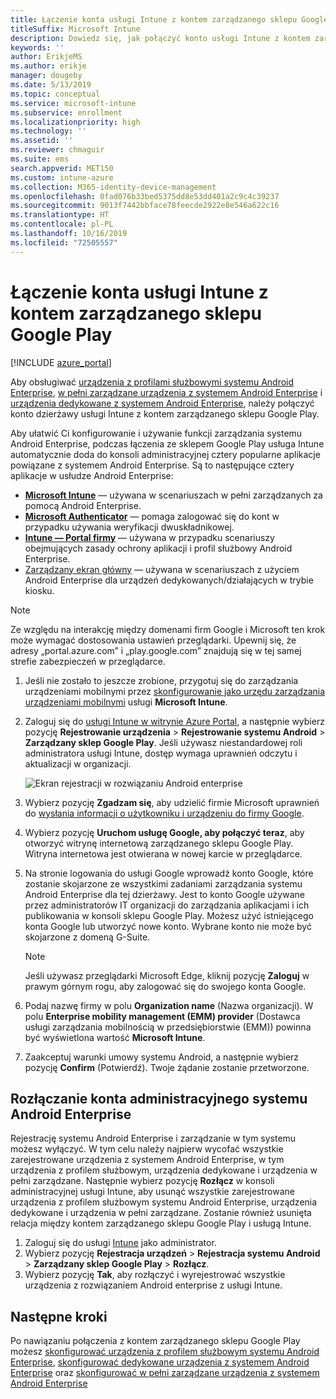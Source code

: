 ```yaml
---
title: Łączenie konta usługi Intune z kontem zarządzanego sklepu Google Play.
titleSuffix: Microsoft Intune
description: Dowiedz się, jak połączyć konto usługi Intune z kontem zarządzanego sklepu Google Play.
keywords: ''
author: ErikjeMS
ms.author: erikje
manager: dougeby
ms.date: 5/13/2019
ms.topic: conceptual
ms.service: microsoft-intune
ms.subservice: enrollment
ms.localizationpriority: high
ms.technology: ''
ms.assetid: ''
ms.reviewer: chmaguir
ms.suite: ems
search.appverid: MET150
ms.custom: intune-azure
ms.collection: M365-identity-device-management
ms.openlocfilehash: 0fad076b33bed5375dd8e53dd401a2c9c4c39237
ms.sourcegitcommit: 9013f7442bbface78feecde2922e8e546a622c16
ms.translationtype: HT
ms.contentlocale: pl-PL
ms.lasthandoff: 10/16/2019
ms.locfileid: "72505557"
---
```

# <a name="connect-your-intune-account-to-your-managed-google-play-account"></a>Łączenie konta usługi Intune z kontem zarządzanego sklepu Google Play

[!INCLUDE [azure_portal](../includes/azure_portal.md)]

Aby obsługiwać [urządzenia z profilami służbowymi systemu Android Enterprise](android-work-profile-enroll.md), [w pełni zarządzane urządzenia z systemem Android Enterprise](android-fully-managed-enroll.md) i [urządzenia dedykowane z systemem Android Enterprise](android-kiosk-enroll.md), należy połączyć konto dzierżawy usługi Intune z kontem zarządzanego sklepu Google Play.  

Aby ułatwić Ci konfigurowanie i używanie funkcji zarządzania systemu Android Enterprise, podczas łączenia ze sklepem Google Play usługa Intune automatycznie doda do konsoli administracyjnej cztery popularne aplikacje powiązane z systemem Android Enterprise. Są to następujące cztery aplikacje w usłudze Android Enterprise:

- **[Microsoft Intune](https://play.google.com/store/apps/details?id=com.microsoft.intune)**  — używana w scenariuszach w pełni zarządzanych za pomocą Android Enterprise.
- **[Microsoft Authenticator](https://play.google.com/store/apps/details?id=com.azure.authenticator)** — pomaga zalogować się do kont w przypadku używania weryfikacji dwuskładnikowej.
- **[Intune — Portal firmy](https://play.google.com/store/apps/details?id=com.microsoft.windowsintune.companyportal)**  — używana w przypadku scenariuszy obejmujących zasady ochrony aplikacji i profil służbowy Android Enterprise.
- [Zarządzany ekran główny](https://play.google.com/store/apps/details?id=com.microsoft.launcher.enterprise) — używana w scenariuszach z użyciem Android Enterprise dla urządzeń dedykowanych/działających w trybie kiosku.

> [!NOTE]
> Ze względu na interakcję między domenami firm Google i Microsoft ten krok może wymagać dostosowania ustawień przeglądarki.  Upewnij się, że adresy „portal.azure.com” i „play.google.com” znajdują się w tej samej strefie zabezpieczeń w przeglądarce.

1. Jeśli nie zostało to jeszcze zrobione, przygotuj się do zarządzania urządzeniami mobilnymi przez [skonfigurowanie jako urzędu zarządzania urządzeniami mobilnymi](../fundamentals/mdm-authority-set.md) usługi **Microsoft Intune**.
2. Zaloguj się do [usługi Intune w witrynie Azure Portal](https://aka.ms/intuneportal), a następnie wybierz pozycję **Rejestrowanie urządzenia** > **Rejestrowanie systemu Android** > **Zarządzany sklep Google Play**.  Jeśli używasz niestandardowej roli administratora usługi Intune, dostęp wymaga uprawnień odczytu i aktualizacji w organizacji.
   
   ![Ekran rejestracji w rozwiązaniu Android enterprise](./media/connect-intune-android-enterprise/android-work-bind.png)

3. Wybierz pozycję **Zgadzam się**, aby udzielić firmie Microsoft uprawnień do [wysłania informacji o użytkowniku i urządzeniu do firmy Google](../protect/data-intune-sends-to-google.md). 
   
4. Wybierz pozycję **Uruchom usługę Google, aby połączyć teraz**, aby otworzyć witrynę internetową zarządzanego sklepu Google Play. Witryna internetowa jest otwierana w nowej karcie w przeglądarce.
  
5. Na stronie logowania do usługi Google wprowadź konto Google, które zostanie skojarzone ze wszystkimi zadaniami zarządzania systemu Android Enterprise dla tej dzierżawy. Jest to konto Google używane przez administratorów IT organizacji do zarządzania aplikacjami i ich publikowania w konsoli sklepu Google Play. Możesz użyć istniejącego konta Google lub utworzyć nowe konto. Wybrane konto nie może być skojarzone z domeną G-Suite.
    
    > [!Note]
    > Jeśli używasz przeglądarki Microsoft Edge, kliknij pozycję **Zaloguj** w prawym górnym rogu, aby zalogować się do swojego konta Google.

6. Podaj nazwę firmy w polu **Organization name** (Nazwa organizacji). W polu **Enterprise mobility management (EMM) provider** (Dostawca usługi zarządzania mobilnością w przedsiębiorstwie (EMM)) powinna być wyświetlona wartość **Microsoft Intune**.

7. Zaakceptuj warunki umowy systemu Android, a następnie wybierz pozycję **Confirm** (Potwierdź). Twoje żądanie zostanie przetworzone.

## <a name="disconnect-your-android-enterprise-administrative-account"></a>Rozłączanie konta administracyjnego systemu Android Enterprise

Rejestrację systemu Android Enterprise i zarządzanie w tym systemu możesz wyłączyć. W tym celu należy najpierw wycofać wszystkie zarejestrowane urządzenia z systemem Android Enterprise, w tym urządzenia z profilem służbowym, urządzenia dedykowane i urządzenia w pełni zarządzane. Następnie wybierz pozycję **Rozłącz** w konsoli administracyjnej usługi Intune, aby usunąć wszystkie zarejestrowane urządzenia z profilem służbowym systemu Android Enterprise, urządzenia dedykowane i urządzenia w pełni zarządzane. Zostanie również usunięta relacja między kontem zarządzanego sklepu Google Play i usługą Intune.

1. Zaloguj się do usługi [Intune](https://go.microsoft.com/fwlink/?linkid=2090973) jako administrator.
2. Wybierz pozycję **Rejestracja urządzeń** > **Rejestracja systemu Android** > **Zarządzany sklep Google Play** > **Rozłącz**.
3. Wybierz pozycję **Tak**, aby rozłączyć i wyrejestrować wszystkie urządzenia z rozwiązaniem Android enterprise z usługi Intune.

## <a name="next-steps"></a>Następne kroki

Po nawiązaniu połączenia z kontem zarządzanego sklepu Google Play możesz [skonfigurować urządzenia z profilem służbowym systemu Android Enterprise](android-work-profile-enroll.md), [skonfigurować dedykowane urządzenia z systemem Android Enterprise](android-kiosk-enroll.md) oraz [skonfigurować w pełni zarządzane urządzenia z systemem Android Enterprise](android-kiosk-enroll.md)
